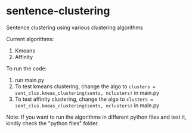 # sentence-clustering

Sentence clustering using various clustering algorithms

Current algorithms:
   1. Kmeans
   2. Affinity
   
To run the code:
1. run main.py
2. To test kmeans clustering, change the algo to `clusters = sent_clus.kmeas_clustering(sents, nclusters)` in main.py
3. To test affinity clustering, change the algo to `clusters = sent_clus.kmeas_clustering(sents, nclusters)` in main.py


Note: If you want to run the algorithms in different python files and test it, kindly check the "python files" folder.